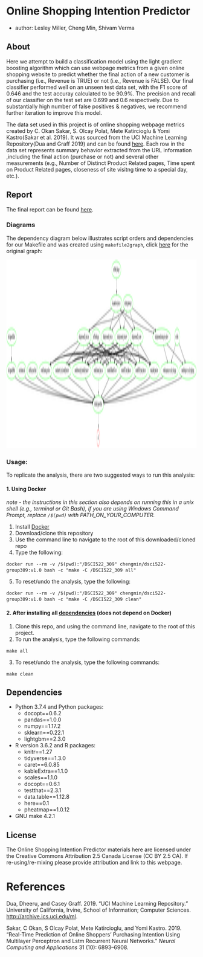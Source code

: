 
# Online Shopping Intention Predictor

  - author: Lesley Miller, Cheng Min, Shivam Verma

## About

Here we attempt to build a classification model using the light gradient
boosting algorithm which can use webpage metrics from a given online
shopping website to predict whether the final action of a new customer
is purchasing (i.e., Revenue is TRUE) or not (i.e., Revenue is FALSE).
Our final classifier performed well on an unseen test data set, with the
F1 score of 0.646 and the test accuray calculated to be 90.9%. The
precision and recall of our classifier on the test set are 0.699 and 0.6
respectively. Due to substantially high number of false positives &
negatives, we recommend further iteration to improve this model.

The data set used in this project is of online shopping webpage metrics
created by C. Okan Sakar, S. Olcay Polat, Mete Katircioglu & Yomi
Kastro(Sakar et al. 2019). It was sourced from the UCI Machine Learning
Repository(Dua and Graff 2019) and can be found
[here](https://archive.ics.uci.edu/ml/datasets/Online+Shoppers+Purchasing+Intention+Dataset).
Each row in the data set represents summary behavior extracted from the
URL information ,including the final action (purchase or not) and
several other measurements (e.g., Number of Distinct Product Related
pages, Time spent on Product Related pages, closeness of site visitng
time to a special day, etc.).

## Report

The final report can be found
[here](https://ubc-mds.github.io/DSCI522_309/doc/final_report.html).

### Diagrams

The dependency diagram below illustrates script orders and dependencies
for our Makefile and was created using `makefile2graph`, click
[here](https://ubc-mds.github.io/DSCI522_309/results/img/Makefile.png)
for the original graph:

<img src="results/img/Makefile.png" width="1200" height="500"/>

### Usage:

To replicate the analysis, there are two suggested ways to run this
analysis:

#### 1\. Using Docker

*note - the instructions in this section also depends on running this in
a unix shell (e.g., terminal or Git Bash), if you are using Windows
Command Prompt, replace `/$(pwd)` with PATH\_ON\_YOUR\_COMPUTER.*

1.  Install [Docker](https://www.docker.com/get-started)
2.  Download/clone this repository
3.  Use the command line to navigate to the root of this
    downloaded/cloned repo
4.  Type the
    following:

<!-- end list -->

    docker run --rm -v /$(pwd):"/DSCI522_309" chengmin/dsci522-group309:v1.0 bash -c "make -C /DSCI522_309 all"

5.  To reset/undo the analysis, type the
    following:

<!-- end list -->

    docker run --rm -v /$(pwd):"/DSCI522_309" chengmin/dsci522-group309:v1.0 bash -c "make -C /DSCI522_309 clean"

#### 2\. After installing all [dependencies](#dependencies) (does not depend on Docker)

1.  Clone this repo, and using the command line, navigate to the root of
    this project.
2.  To run the analysis, type the following commands:

<!-- end list -->

    make all

3.  To reset/undo the analysis, type the following commands:

<!-- end list -->

    make clean

## Dependencies

  - Python 3.7.4 and Python packages:
      - docopt==0.6.2
      - pandas==1.0.0
      - numpy==1.17.2
      - sklearn==0.22.1
      - lightgbm==2.3.0
  - R version 3.6.2 and R packages:
      - knitr==1.27
      - tidyverse==1.3.0
      - caret==6.0.85
      - kableExtra==1.1.0
      - scales==1.1.0
      - docopt==0.6.1
      - testthat==2.3.1
      - data.table==1.12.8
      - here==0.1
      - pheatmap==1.0.12
  - GNU make 4.2.1

## License

The Online Shopping Intention Predictor materials here are licensed
under the Creative Commons Attribution 2.5 Canada License (CC BY 2.5
CA). If re-using/re-mixing please provide attribution and link to this
webpage.

# References

<div id="refs" class="references">

<div id="ref-Dua">

Dua, Dheeru, and Casey Graff. 2019. “UCI Machine Learning Repository.”
University of California, Irvine, School of Information; Computer
Sciences. <http://archive.ics.uci.edu/ml>.

</div>

<div id="ref-sakar2019real">

Sakar, C Okan, S Olcay Polat, Mete Katircioglu, and Yomi Kastro. 2019.
“Real-Time Prediction of Online Shoppers’ Purchasing Intention Using
Multilayer Perceptron and Lstm Recurrent Neural Networks.” *Neural
Computing and Applications* 31 (10): 6893–6908.

</div>

</div>
